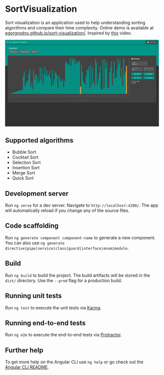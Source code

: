 # SortVisualization

Sort visualization is an application used to help understanding sorting algorithms and compare their time complexity. Online demo is available at [egorgrodno.github.io/sort-visualization/](https://egorgrodno.github.io/sort-visualization/). Inspired by [this](https://www.youtube.com/watch?v=kPRA0W1kECg) video.

![Preview](./preview.png)

## Supported algorithms

- Bubble Sort
- Cocktail Sort
- Selection Sort
- Insertion Sort
- Merge Sort
- Quick Sort

## Development server

Run `ng serve` for a dev server. Navigate to `http://localhost:4200/`. The app will automatically reload if you change any of the source files.

## Code scaffolding

Run `ng generate component component-name` to generate a new component. You can also use `ng generate directive|pipe|service|class|guard|interface|enum|module`.

## Build

Run `ng build` to build the project. The build artifacts will be stored in the `dist/` directory. Use the `--prod` flag for a production build.

## Running unit tests

Run `ng test` to execute the unit tests via [Karma](https://karma-runner.github.io).

## Running end-to-end tests

Run `ng e2e` to execute the end-to-end tests via [Protractor](http://www.protractortest.org/).

## Further help

To get more help on the Angular CLI use `ng help` or go check out the [Angular CLI README](https://github.com/angular/angular-cli/blob/master/README.md).
